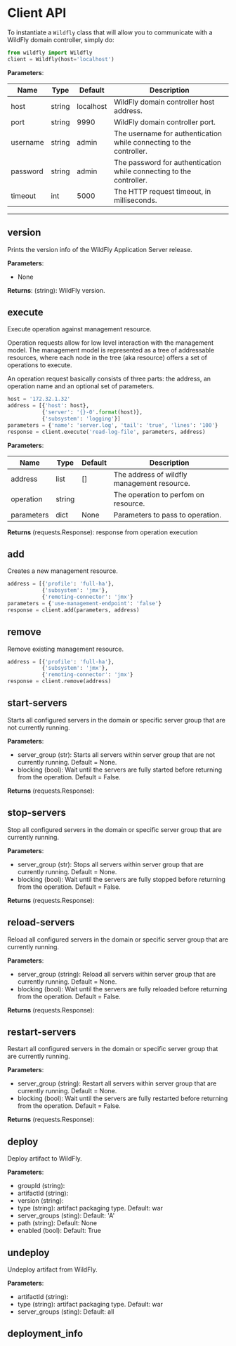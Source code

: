 # Client API

To instantiate a `Wildfly` class that will allow you to communicate with a WildFly domain controller, simply do:

```python
from wildfly import Wildfly
client = Wildfly(host='localhost')
```

**Parameters**:

Name | Type | Default | Description
--- | --- | --- | ---
host | string | localhost | WildFly domain controller host address.
port | string | 9990 | WildFly domain controller port.
username | string | admin | The username for authentication while connecting to the controller.
password | string | admin | The password for authentication while connecting to the controller.
timeout | int | 5000 | The HTTP request timeout, in milliseconds.

****

## version

Prints the version info of the WildFly Application Server release.

**Parameters**:

* None

**Returns**: (string): WildFly version.

## execute

Execute operation against management resource.

Operation requests allow for low level interaction with the management model. The management model is represented as a tree of addressable resources, where each node in the tree (aka resource) offers a set of operations to execute.

An operation request basically consists of three parts: the address, an operation name and an optional set of parameters.

```python
host = '172.32.1.32'
address = [{'host': host},
           {'server': '{}-0'.format(host)},
           {'subsystem': 'logging'}]
parameters = {'name': 'server.log', 'tail': 'true', 'lines': '100'}
response = client.execute('read-log-file', parameters, address)
```

**Parameters**:

Name | Type | Default | Description
--- | --- | --- | ---
address | list | [] | The address of wildfly management resource.
operation | string | | The operation to perfom on resource.
parameters | dict | None | Parameters to pass to operation.

**Returns** (requests.Response): response from operation execution 

## add

Creates a new management resource.

```python
address = [{'profile': 'full-ha'},
           {'subsystem': 'jmx'},
           {'remoting-connector': 'jmx'}
parameters = {'use-management-endpoint': 'false'}
response = client.add(parameters, address)
```

## remove

Remove existing management resource.

```python
address = [{'profile': 'full-ha'},
           {'subsystem': 'jmx'},
           {'remoting-connector': 'jmx'}
response = client.remove(address)
```

## start-servers

Starts all configured servers in the domain or specific server group that are not currently running.

**Parameters**:

* server_group (str): Starts all servers within server group that are not currently running. Default = None.
* blocking (bool): Wait until the servers are fully started before returning from the operation. Default = False.

**Returns** (requests.Response): 

## stop-servers

Stop all configured servers in the domain or specific server group that are currently running.

**Parameters**:

* server_group (str): Stops all servers within server group that are currently running. Default = None.
* blocking (bool): Wait until the servers are fully stopped before returning from the operation. Default = False.

**Returns** (requests.Response): 

## reload-servers

Reload all configured servers in the domain or specific server group that are currently running.

**Parameters**:

* server_group (string): Reload all servers within server group that are currently running. Default = None.
* blocking (bool): Wait until the servers are fully reloaded before returning from the operation. Default = False.

**Returns** (requests.Response): 

## restart-servers

Restart all configured servers in the domain or specific server group that are currently running.

**Parameters**:

* server_group (string): Restart all servers within server group that are currently running. Default = None.
* blocking (bool): Wait until the servers are fully restarted before returning from the operation. Default = False.

**Returns** (requests.Response): 

## deploy

Deploy artifact to WildFly.

**Parameters**:

* groupId (string): 
* artifactId (string):
* version (string):
* type (string): artifact packaging type. Default: war
* server_groups (sting): Default: 'A'
* path (string): Default: None
* enabled (bool): Default: True

## undeploy

Undeploy artifact from WildFly.

**Parameters**:

* artifactId (string):
* type (string): artifact packaging type. Default: war
* server_groups (sting): Default: all


## deployment_info



